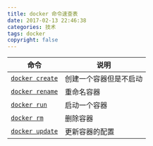 ```yaml
---
title: docker 命令速查表
date: 2017-02-13 22:46:38
categories: 技术
tags: docker
copyright: false
---
```

<!--more-->
| 命令 | 说明 | 
| ----- | -------- |
| [`docker create`](https://docs.docker.com/engine/reference/commandline/create)     |  创建一个容器但是不启动   |
| [`docker rename`](https://docs.docker.com/engine/reference/commandline/rename/)    | 重命名容器 |
| [`docker run`](https://docs.docker.com/engine/reference/commandline/run) | 启动一个容器 |
| [`docker rm`](https://docs.docker.com/engine/reference/commandline/rm) | 删除容器 |
| [`docker update`](https://docs.docker.com/engine/reference/commandline/update/) | 更新容器的配置 |
